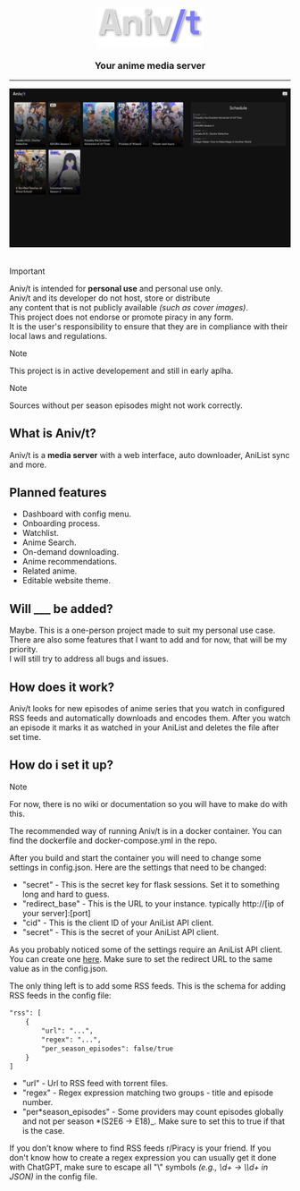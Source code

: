 <div align="center">
  <img src="public/assets/logo.svg">
  <h3>Your anime media server</h2>
</div>

---

<div align="center">
  <img src="images/demo.png">
</div>

<br>

> [!IMPORTANT]
> Aniv/t is intended for **personal use** and personal use only. \
> Aniv/t and its developer do not host, store or distribute \
> any content that is not publicly available _(such as cover images)_. \
> This project does not endorse or promote piracy in any form. \
> It is the user's responsibility to ensure that they are in compliance with their local laws and regulations.

> [!NOTE]
> This project is in active developement and still in early aplha.

> [!NOTE]
> Sources without per season episodes might not work correctly.

## What is Aniv/t?

Aniv/t is a **media server** with a web interface, auto downloader, AniList sync and more.

## Planned features

-   Dashboard with config menu.
-   Onboarding process.
-   Watchlist.
-   Anime Search.
-   On-demand downloading.
-   Anime recommendations.
-   Related anime.
-   Editable website theme.

## Will \_\_\_ be added?

Maybe. This is a one-person project made to suit my personal use case. \
There are also some features that I want to add and for now, that will be my priority. \
I will still try to address all bugs and issues.

## How does it work?

Aniv/t looks for new episodes of anime series that you watch in configured RSS feeds and automatically downloads and encodes them.
After you watch an episode it marks it as watched in your AniList and deletes the file after set time.

## How do i set it up?

> [!NOTE]
> For now, there is no wiki or documentation so you will have to make do with this.

The recommended way of running Aniv/t is in a docker container.
You can find the dockerfile and docker-compose.yml in the repo.

After you build and start the container you will need to change some settings in config.json.
Here are the settings that need to be changed:

-   "secret" - This is the secret key for flask sessions. Set it to something long and hard to guess.
-   "redirect_base" - This is the URL to your instance. typically http://[ip of your server]:[port]
-   "cid" - This is the client ID of your AniList API client.
-   "secret" - This is the secret of your AniList API client.

As you probably noticed some of the settings require an AniList API client.
You can create one [here](https://anilist.co/settings/developer).
Make sure to set the redirect URL to the same value as in the config.json.

The only thing left is to add some RSS feeds.
This is the schema for adding RSS feeds in the config file:

```
"rss": [
    {
        "url": "...",
        "regex": "...",
        "per_season_episodes": false/true
    }
]
```

-   "url" - Url to RSS feed with torrent files.
-   "regex" - Regex expression matching two groups - title and episode number.
-   "per*season_episodes" - Some providers may count episodes globally and not per season *(S2E6 -> E18)\_. Make sure to set this to true if that is the case.

If you don't know where to find RSS feeds r/Piracy is your friend.
If you don't know how to create a regex expression you can usually get it done with ChatGPT, make sure to escape all "\\" symbols _(e.g., \\d+ → \\\\d+ in JSON)_ in the config file.
